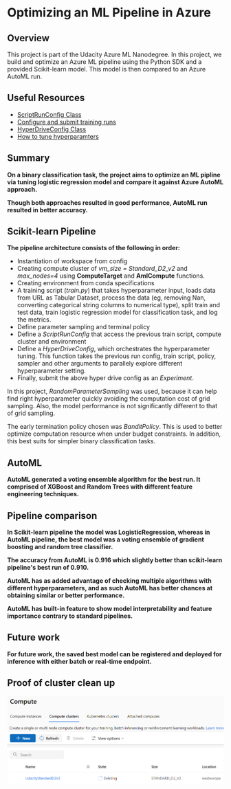 # Optimizing an ML Pipeline in Azure

## Overview
This project is part of the Udacity Azure ML Nanodegree.
In this project, we build and optimize an Azure ML pipeline using the Python SDK and a provided Scikit-learn model.
This model is then compared to an Azure AutoML run.

## Useful Resources
- [ScriptRunConfig Class](https://docs.microsoft.com/en-us/python/api/azureml-core/azureml.core.scriptrunconfig?view=azure-ml-py)
- [Configure and submit training runs](https://docs.microsoft.com/en-us/azure/machine-learning/how-to-set-up-training-targets)
- [HyperDriveConfig Class](https://docs.microsoft.com/en-us/python/api/azureml-train-core/azureml.train.hyperdrive.hyperdriveconfig?view=azure-ml-py)
- [How to tune hyperparamters](https://docs.microsoft.com/en-us/azure/machine-learning/how-to-tune-hyperparameters)


## Summary
**On a binary classification task, the project aims to optimize an ML pipline via tuning logistic regression model and compare it against Azure AutoML approach.**

**Though both approaches resulted in good performance, AutoML run resulted in better accuracy.**

## Scikit-learn Pipeline
**The pipeline architecture consists of the following in order:**
 * Instantiation of workspace from config
 * Creating compute cluster of _vm_size = Standard_D2_v2_ and _max_nodes=4_ using **ComputeTarget** and **AmlCompute** functions.
 * Creating environment from conda specifications
 * A training script (_train.py_) that takes hyperparameter input, loads data from URL as Tabular Dataset, process the data (eg, removing Nan, converting categorical string columns to numerical type), split train and test data, train logistic regression model for classification task, and log the metrics.
 * Define parameter sampling and terminal policy
 * Define a _ScriptRunConfig_ that access the previous train script, compute cluster and environment
 * Define a _HyperDriveConfig_, which orchestrates the hyperparameter tuning. This function takes the previous run config, train script, policy, sampler and other arguments to parallely explore different hyperparameter setting.
 * Finally, submit the above hyper drive config as an _Experiment_.

In this project, _RandomParameterSampling_ was used, because it can help find right hyperparameter quickly avoiding the computation cost of grid sampling. Also, the model performance is not significantly different to that of grid sampling.

The early termination policy chosen was _BanditPolicy_. This is used to better optimize computation resource when under budget constraints. In addition, this best suits for simpler binary classification tasks.

## AutoML
**AutoML generated a voting ensemble algorithm for the best run. It comprised of XGBoost and Random Trees with different feature engineering techniques.**

## Pipeline comparison
**In Scikit-learn pipeline the model was LogisticRegression, whereas in AutoML pipeline, the best model was a voting ensemble of gradient boosting and random tree classifier.** 

**The accuracy from AutoML is 0.916 which slightly better than scikit-learn pipeline's best run of 0.910.**

**AutoML has as added advantage of checking multiple algorithms with different hyperparameters, and as such AutoML has better chances at obtaining similar or better performance.**

**AutoML has built-in feature to show model interpretability and feature importance contrary to standard pipelines.**

## Future work
**For future work, the saved best model can be registered and deployed for inference with either batch or real-time endpoint.**

## Proof of cluster clean up
![delete cluster](cluster_delete.png)
